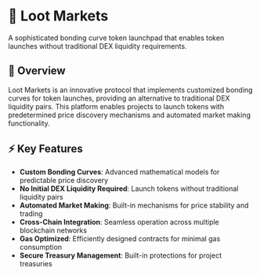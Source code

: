 # 🚀 Loot Markets

A sophisticated bonding curve token launchpad that enables token launches without traditional DEX liquidity requirements.

## 🎯 Overview

Loot Markets is an innovative protocol that implements customized bonding curves for token launches, providing an alternative to traditional DEX liquidity pairs. This platform enables projects to launch tokens with predetermined price discovery mechanisms and automated market making functionality.

## ⚡ Key Features

- **Custom Bonding Curves**: Advanced mathematical models for predictable price discovery
- **No Initial DEX Liquidity Required**: Launch tokens without traditional liquidity pairs
- **Automated Market Making**: Built-in mechanisms for price stability and trading
- **Cross-Chain Integration**: Seamless operation across multiple blockchain networks
- **Gas Optimized**: Efficiently designed contracts for minimal gas consumption
- **Secure Treasury Management**: Built-in protections for project treasuries
